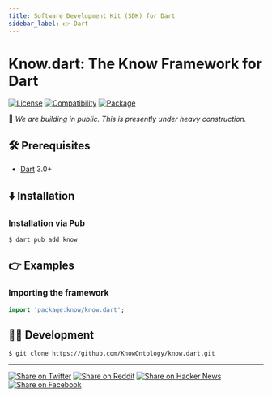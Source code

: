 ```yaml
---
title: Software Development Kit (SDK) for Dart
sidebar_label: 👉 Dart
---
```


# Know.dart: The Know Framework for Dart

[![License](https://img.shields.io/badge/license-Public%20Domain-blue.svg)](https://unlicense.org)
[![Compatibility](https://img.shields.io/badge/dart-3.0%2B-blue)](https://pub.dev/packages/know)
[![Package](https://img.shields.io/pub/v/know)](https://pub.dev/packages/know)

🚧 _We are building in public. This is presently under heavy construction._

## 🛠️ Prerequisites

- [Dart](https://dart.dev) 3.0+

## ⬇️ Installation

### Installation via Pub

```console
$ dart pub add know
```

## 👉 Examples

### Importing the framework

```dart
import 'package:know/know.dart';
```

## 👨‍💻 Development

```console
$ git clone https://github.com/KnowOntology/know.dart.git
```

- - -

[![Share on Twitter](https://img.shields.io/badge/share%20on-twitter-03A9F4?logo=twitter)](https://twitter.com/share?url=https://github.com/KnowOntology/know.dart&text=Know.dart:%20The%20Know%20Framework%20for%20Dart)
[![Share on Reddit](https://img.shields.io/badge/share%20on-reddit-red?logo=reddit)](https://reddit.com/submit?url=https://github.com/KnowOntology/know.dart&title=Know.dart:%20The%20Know%20Framework%20for%20Dart)
[![Share on Hacker News](https://img.shields.io/badge/share%20on-hacker%20news-orange?logo=ycombinator)](https://news.ycombinator.com/submitlink?u=https://github.com/KnowOntology/know.dart&t=Know.dart:%20The%20Know%20Framework%20for%20Dart)
[![Share on Facebook](https://img.shields.io/badge/share%20on-facebook-1976D2?logo=facebook)](https://www.facebook.com/sharer/sharer.php?u=https://github.com/KnowOntology/know.dart)
